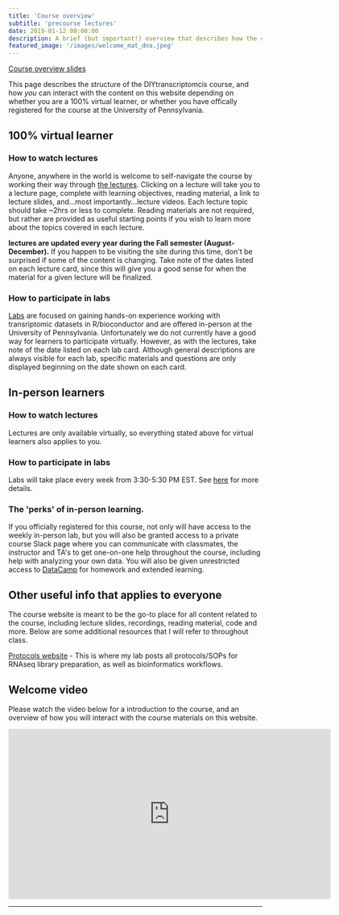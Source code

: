 ```yaml
---
title: 'Course overview'
subtitle: 'precourse lectures'
date: 2019-01-12 00:00:00
description: A brief (but important!) overview that describes how the course is structured and how you can get the most from the material on this website. 
featured_image: '/images/welcome_mat_dna.jpeg'
---
```


[Course overview slides](https://www.icloud.com/keynote/0dABsRGX-LxA3pHuwCUgejkhg#precourse%5Fintro)

This page describes the structure of the DIYtranscriptomcis course, and how *you* can interact with the content on this website depending on whether you are a 100% virtual learner, or whether you have offically registered for the course at the University of Pennsylvania.

## 100% virtual learner

### How to watch lectures

Anyone, anywhere in the world is welcome to self-navigate the course by working their way through [the lectures](https://diytranscriptomics.com/).  Clicking on a lecture will take you to a lecture page, complete with learning objectives, reading material, a link to lecture slides, and...most importantly...lecture videos.  Each lecture topic should take ~2hrs or less to complete.  Reading materials are not required, but rather are provided as useful starting points if you wish to learn more about the topics covered in each lecture.

**lectures are updated every year during the Fall semester (August-December).**  If you happen to be visiting the site during this time, don't be surprised if some of the content is changing.  Take note of the dates listed on each lecture card, since this will give you a good sense for when the material for a given lecture will be finalized.

### How to participate in labs

[Labs](https://diytranscriptomics.com/lab/) are focused on gaining hands-on experience working with transriptomic datasets in R/bioconductor and are offered in-person at the University of Pennsylvania.  Unfortunately we do not currently have a good way for learners to participate virtually.  However, as with the lectures, take note of the date listed on each lab card.  Although general descriptions are always visible for each lab, specific materials and questions are only displayed beginning on the date shown on each card.

## In-person learners

### How to watch lectures

Lectures are only available virtually, so everything stated above for virtual learners also applies to you.

### How to participate in labs

Labs will take place every week from 3:30-5:30 PM EST.  See [here](https://diytranscriptomics.com/lab/lab-intro) for more details.

### The 'perks' of in-person learning.

If you officially registered for this course, not only will have access to the weekly in-person lab, but you will also be granted access to a private course Slack page where you can communicate with classmates, the instructor and TA's to get one-on-one help throughout the course, including help with analyzing your own data.  You will also be given unrestricted access to [DataCamp](https://www.datacamp.com/) for homework and extended learning.

## Other useful info that applies to everyone

The course website is meant to be the go-to place for all content related to the course, including lecture slides, recordings, reading material, code and more.  Below are some additional resources that I will refer to throughout class.

[Protocols website](https://protocols.hostmicrobe.org) - This is where my lab posts all protocols/SOPs for RNAseq library preparation, as well as bioinformatics workflows.

## Welcome video

Please watch the video below for a introduction to the course, and an overview of how you will interact with the course materials on this website.

<iframe src="https://player.vimeo.com/video/405054924" width="640" height="338" frameborder="0" allow="autoplay; fullscreen" allowfullscreen></iframe>

---